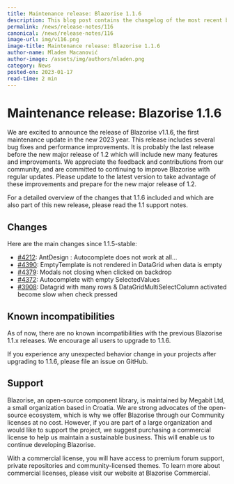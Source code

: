 ```yaml
---
title: Maintenance release: Blazorise 1.1.6
description: This blog post contains the changelog of the most recent bug fixes included in the Blazorise v1.1.6 release.
permalink: /news/release-notes/116
canonical: /news/release-notes/116
image-url: img/v116.png
image-title: Maintenance release: Blazorise 1.1.6
author-name: Mladen Macanović
author-image: /assets/img/authors/mladen.png
category: News
posted-on: 2023-01-17
read-time: 2 min
---
```


# Maintenance release: Blazorise 1.1.6

We are excited to announce the release of Blazorise v1.1.6, the first maintenance update in the new 2023 year. This release includes several bug fixes and performance improvements. It is probably the last release before the new major release of 1.2 which will include new many features and improvements. We appreciate the feedback and contributions from our community, and are committed to continuing to improve Blazorise with regular updates. Please update to the latest version to take advantage of these improvements and prepare for the new major release of 1.2.

For a detailed overview of the changes that 1.1.6 included and which are also part of this new release, please read the 1.1 support notes.

## Changes

Here are the main changes since 1.1.5-stable:

- [#4212](https://github.com/Megabit/Blazorise/issues/4212): AntDesign : Autocomplete does not work at all...
- [#4390](https://github.com/Megabit/Blazorise/issues/4390): EmptyTemplate is not rendered in DataGrid when data is empty
- [#4379](https://github.com/Megabit/Blazorise/issues/4379): Modals not closing when clicked on backdrop
- [#4372](https://github.com/Megabit/Blazorise/issues/4372): Autocomplete with empty SelectedValues
- [#3908](https://github.com/Megabit/Blazorise/issues/3908): Datagrid with many rows & DataGridMultiSelectColumn activated become slow when check pressed

## Known incompatibilities

As of now, there are no known incompatibilities with the previous Blazorise 1.1.x releases. We encourage all users to upgrade to 1.1.6.

If you experience any unexpected behavior change in your projects after upgrading to 1.1.6, please file an issue on GitHub.

## Support

Blazorise, an open-source component library, is maintained by Megabit Ltd, a small organization based in Croatia. We are strong advocates of the open-source ecosystem, which is why we offer Blazorise through our Community licenses at no cost. However, if you are part of a large organization and would like to support the project, we suggest purchasing a commercial license to help us maintain a sustainable business. This will enable us to continue developing Blazorise.

With a commercial license, you will have access to premium forum support, private repositories and community-licensed themes. To learn more about commercial licenses, please visit our website at Blazorise Commercial.
